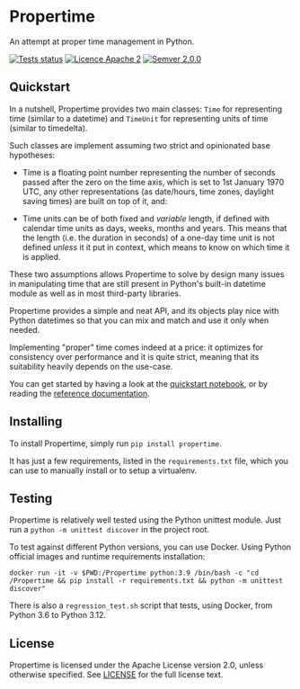 # Propertime

An attempt at proper time management in Python.

[![Tests status](https://github.com/sarusso/Propertime/actions/workflows/ci.yml/badge.svg)](https://github.com/sarusso/Propertime/actions) [![Licence Apache 2](https://img.shields.io/github/license/sarusso/Propertime)](https://github.com/sarusso/Propertime/blob/main/LICENSE) [![Semver 2.0.0](https://img.shields.io/badge/semver-v2.0.0-blue)](https://semver.org/spec/v2.0.0.html) 


## Quickstart

In a nutshell, Propertime  provides two main classes: ``Time`` for representing time (similar to a datetime) and ``TimeUnit`` for representing units of time (similar to timedelta). 

Such classes are implement assuming two strict and opinionated base hypotheses:

- Time is a floating point number representing the number of seconds passed after the zero on the time axis, which is set to 1st January 1970 UTC, any other representations (as date/hours, time zones, daylight saving times) are built on top of it, and:

- Time units can be of both fixed and *variable* length, if defined with calendar time units as days, weeks, months and years. This means that the length (i.e. the duration in seconds) of a one-day time unit is not defined *unless* it it put in context, which means to know on which time it is applied.

These two assumptions allows Propertime to solve by design many issues in manipulating time that are still present in Python's built-in datetime module as well as in most third-party libraries.

Propertime provides a simple and neat API, and its objects play nice with Python datetimes so that you can mix and match and use it only when needed.

Implementing "proper" time comes indeed at a price: it optimizes for consistency over performance and it is quite strict, meaning that its suitability heavily depends on the use-case.

You can get started by having a look at the [quickstart notebook](Quickstart.ipynb), or by reading the [reference documentation](https://propertime.readthedocs.io).



## Installing

To install Propertime, simply run ``pip install propertime``.

It has just a few requirements, listed in the ``requirements.txt`` file, which you can use to manually install or to setup a virtualenv.


## Testing

Propertime is relatively well tested using the Python unittest module. Just run a ``python -m unittest discover`` in the project root.

To test against different Python versions, you can use Docker. Using Python official images and runtime requirements installation:

    docker run -it -v $PWD:/Propertime python:3.9 /bin/bash -c "cd /Propertime && pip install -r requirements.txt && python -m unittest discover"
    
There is also a ``regression_test.sh`` script that tests, using Docker, from Python 3.6 to Python 3.12.
 


## License
Propertime is licensed under the Apache License version 2.0, unless otherwise specified. See [LICENSE](https://github.com/sarusso/Propertime/blob/master/LICENSE) for the full license text.



